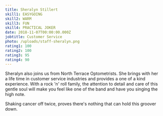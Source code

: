 ```yaml
---
title: Sheralyn Stillert
skill1: EASYGOING
skill2: WARM
skill3: FUN
skill4: PRACTICAL JOKER
date: 2018-11-07T00:00:00.000Z
jobtitle: Customer Service
photo: /uploads/staff-sheralyn.png
rating1: 100
rating2: 100
rating3: 95
rating4: 90
---
```


Sheralyn also joins us from North Terrace Optometrists. She brings with her a life time in customer service industries and provides a one of a kind experience. With a rock 'n' roll family, the attention to detail and care of this gentle soul will make you feel like one of the band and have you singing the high note.

Shaking cancer off twice, proves there's nothing that can hold this groover down.
